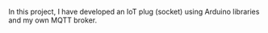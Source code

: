 In this project, I have developed an IoT plug (socket) using Arduino libraries and my own MQTT broker.

